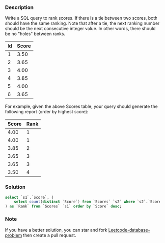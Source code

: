 ### Description

Write a SQL query to rank scores. If there is a tie between two scores, both should have the same ranking. Note that after a tie, the next ranking number should be the next consecutive integer value. In other words, there should be no "holes" between ranks.

| Id | Score |
|----|-------|
| 1  | 3.50  |
| 2  | 3.65  |
| 3  | 4.00  |
| 4  | 3.85  |
| 5  | 4.00  |
| 6  | 3.65  |

For example, given the above Scores table, your query should generate the following report (order by highest score):

| Score | Rank |
|-------|------|
| 4.00  | 1    |
| 4.00  | 1    |
| 3.85  | 2    |
| 3.65  | 3    |
| 3.65  | 3    |
| 3.50  | 4    |

### Solution

```sql
select `s1`.`Score`, (
    select count(distinct `Score`) from `Scores` `s2` where `s2`.`Score` >= `s1`.`Score`
) as `Rank` from `Scores` `s1` order by `Score` desc;
```

### Note

If you have a better solution, you can star and fork [Leetcode-database-problem](https://github.com/xx19941215/Leetcode-database-problem) then create a pull request.